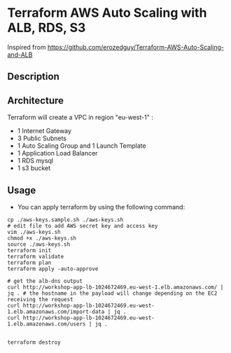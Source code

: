 # Terraform AWS Auto Scaling with ALB, RDS, S3

Inspired from https://github.com/erozedguy/Terraform-AWS-Auto-Scaling-and-ALB

## Description

## Architecture

Terraform will create a VPC in region "eu-west-1" :

- 1 Internet Gateway
- 3 Public Subnets
- 1 Auto Scaling Group and 1 Launch Template
- 1 Application Load Balancer
- 1 RDS mysql
- 1 s3 bucket

## Usage

- You can apply terraform by using the following command:

```t
cp ./aws-keys.sample.sh ./aws-keys.sh
# edit file to add AWS secret key and access key
vim ./aws-keys.sh
chmod +x ./aws-keys.sh
source ./aws-keys.sh
terraform init
terraform validate
terraform plan
terraform apply -auto-approve

# get the alb-dns output
curl http://workshop-app-lb-1024672469.eu-west-1.elb.amazonaws.com/ | jq . # the hostname in the payload will change depending on the EC2 receiving the request
curl http://workshop-app-lb-1024672469.eu-west-1.elb.amazonaws.com/import-data | jq .
curl http://workshop-app-lb-1024672469.eu-west-1.elb.amazonaws.com/users | jq .


terraform destroy
```
